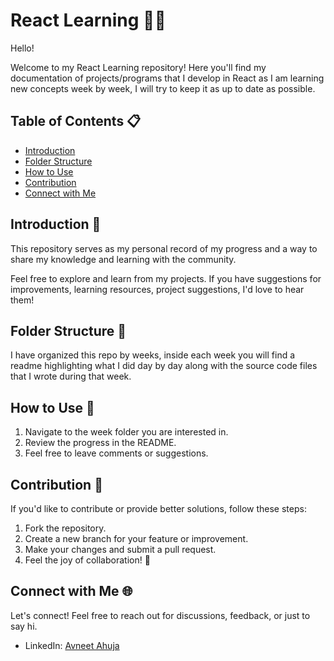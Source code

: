 # React Learning 🧪📝

Hello! 

Welcome to my React Learning repository! Here you'll find my documentation of projects/programs that I develop in React as I am learning new concepts week by week, I will try to keep it as up to date as possible.

## Table of Contents 📋

- [Introduction](#introduction)
- [Folder Structure](#folder-structure)
- [How to Use](#how-to-use)
- [Contribution](#contribution)
- [Connect with Me](#connect-with-me)

## Introduction 🌟 <a name="introduction"></a>

This repository serves as my personal record of my progress and a way to share my knowledge and learning with the community.

Feel free to explore and learn from my projects. If you have suggestions for improvements, learning resources, project suggestions, I'd love to hear them!

## Folder Structure 📂 <a name="folder-structure"></a>

I have organized this repo by weeks, inside each week you will find a readme highlighting what I did day by day along with the source code files that I wrote during that week.

## How to Use 🚦 <a name="how-to-use"></a>

1. Navigate to the week folder you are interested in.
2. Review the progress in the README.
3. Feel free to leave comments or suggestions.

## Contribution 🤝 <a name="contribution"></a>

If you'd like to contribute or provide better solutions, follow these steps:

1. Fork the repository.
2. Create a new branch for your feature or improvement.
3. Make your changes and submit a pull request.
4. Feel the joy of collaboration! 🎉

## Connect with Me 🌐 <a name="connect-with-me"></a>

Let's connect! Feel free to reach out for discussions, feedback, or just to say hi.

- LinkedIn: [Avneet Ahuja](https://www.linkedin.com/in/avneet-ahuja-9aa686215/)

